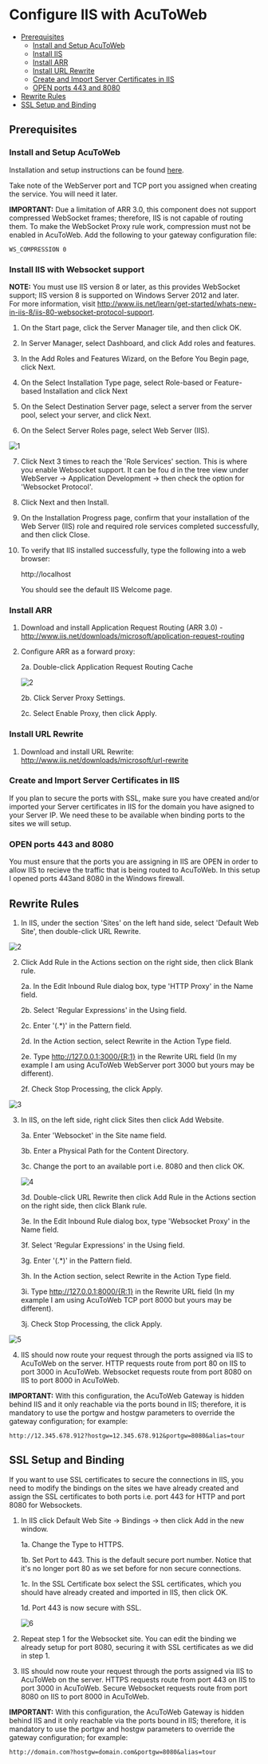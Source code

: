 # Configure IIS with AcuToWeb

- [Prerequisites](#prerequisites)
    - [Install and Setup AcuToWeb](#install-and-setup-acutoweb)
    - [Install IIS](#install-iis-with-websocket-support)
    - [Install ARR](#install-arr)
    - [Install URL Rewrite](#install-url-rewrite)
    - [Create and Import Server Certificates in IIS](#create-and-import-server-certificates-in-iis)
    - [OPEN ports 443 and 8080](#open-ports-443-and-8080)
- [Rewrite Rules](#rewrite-rules)
- [SSL Setup and Binding](#ssl-setup-and-binding)

## Prerequisites

### Install and Setup AcuToWeb

Installation and setup instructions can be found [here](https://github.com/UNiXMIT/UNiXextend/blob/master/docs/AcuToWeb-WINDOWS.md).  

Take note of the WebServer port and TCP port you assigned when creating the service. You will need it later.  

**IMPORTANT:** Due a limitation of ARR 3.0, this component does not support compressed WebSocket frames; therefore, IIS is not capable of routing them. To make the WebSocket Proxy rule work, compression must not be enabled in AcuToWeb. Add the following to your gateway configuration file:

```
WS_COMPRESSION 0
```

### Install IIS with Websocket support

**NOTE:** You must use IIS version 8 or later, as this provides WebSocket support; IIS version 8 is supported on Windows Server 2012 and later.  
For more information, visit http://www.iis.net/learn/get-started/whats-new-in-iis-8/iis-80-websocket-protocol-support.  

1. On the Start page, click the Server Manager tile, and then click OK.   

2. In Server Manager, select Dashboard, and click Add roles and features.  

3. In the Add Roles and Features Wizard, on the Before You Begin page, click Next.  

4. On the Select Installation Type page, select Role-based or Feature-based Installation and click Next  

5. On the Select Destination Server page, select a server from the server pool, select your server, and click Next.  

6. On the Select Server Roles page, select Web Server (IIS).  

![1](images/iis-1.png)

7. Click Next 3 times to reach the 'Role Services' section. This is where you enable Websocket support. It can be fou d in the tree view under WebServer -> Application Development -> then check the option for 'Websocket Protocol'.

8. Click Next and then Install.

9. On the Installation Progress page, confirm that your installation of the Web Server (IIS) role and required role services completed successfully, and then click Close.  

10. To verify that IIS installed successfully, type the following into a web browser:  

    http://localhost  

    You should see the default IIS Welcome page.

### Install ARR

1. Download and install Application Request Routing (ARR 3.0) - http://www.iis.net/downloads/microsoft/application-request-routing

2. Configure ARR as a forward proxy:

    2a. Double-click Application Request Routing Cache

    ![2](images/atw-iis-1.png)

    2b. Click Server Proxy Settings.

    2c. Select Enable Proxy, then click Apply.

### Install URL Rewrite

1. Download and install URL Rewrite: http://www.iis.net/downloads/microsoft/url-rewrite

### Create and Import Server Certificates in IIS

If you plan to secure the ports with SSL, make sure you have created and/or imported your Server certificates in IIS for the domain you have asigned to your Server IP. We need these to be available when binding ports to the sites we will setup.  

### OPEN ports 443 and 8080

You must ensure that the ports you are assigning in IIS are OPEN in order to allow IIS to recieve the traffic that is being routed to AcuToWeb. In this setup I opened ports 443and 8080 in the Windows firewall.  

## Rewrite Rules

1. In IIS, under the section 'Sites' on the left hand side, select 'Default Web Site', then double-click URL Rewrite.

![2](images/atw-iis-2.png)

2. Click Add Rule in the Actions section on the right side, then click Blank rule.

    2a. In the Edit Inbound Rule dialog box, type 'HTTP Proxy' in the Name field.

    2b. Select 'Regular Expressions' in the Using field.

    2c. Enter '(.*)' in the Pattern field.

    2d. In the Action section, select Rewrite in the Action Type field.

    2e. Type http://127.0.0.1:3000/{R:1} in the Rewrite URL field (In my example I am using AcuToWeb WebServer port 3000 but yours may be different).

    2f. Check Stop Processing, the click Apply.

![3](images/atw-iis-3.png)

3. In IIS, on the left side, right click Sites then click Add Website.

    3a. Enter 'Websocket' in the Site name field.

    3b. Enter a Physical Path for the Content Directory.

    3c. Change the port to an available port i.e. 8080 and then click OK.

    ![4](images/atw-iis-4.png)

    3d. Double-click URL Rewrite then click Add Rule in the Actions section on the right side, then click Blank rule.

    3e. In the Edit Inbound Rule dialog box, type 'Websocket Proxy' in the Name field.

    3f. Select 'Regular Expressions' in the Using field.

    3g. Enter '(.*)' in the Pattern field.

    3h. In the Action section, select Rewrite in the Action Type field.

    3i. Type http://127.0.0.1:8000/{R:1} in the Rewrite URL field (In my example I am using AcuToWeb TCP port 8000 but yours may be different).  

    3j. Check Stop Processing, the click Apply.  

![5](images/atw-iis-5.png)

4. IIS should now route your request through the ports assigned via IIS to AcuToWeb on the server. HTTP requests route from port 80 on IIS to port 3000 in AcuToWeb. Websocket requests route from port 8080 on IIS to port 8000 in AcuToWeb.   

**IMPORTANT:** With this configuration, the AcuToWeb Gateway is hidden behind IIS and it only reachable via the ports bound in IIS; therefore, it is mandatory to use the portgw  and hostgw parameters to override the gateway configuration; for example:  

```
http://12.345.678.912?hostgw=12.345.678.912&portgw=8080&alias=tour  
```

## SSL Setup and Binding

If you want to use SSL certificates to secure the connections in IIS, you need to modify the bindings on the sites we have already created and assign the SSL certificates to both ports i.e. port 443 for HTTP and port 8080 for Websockets.  

1. In IIS click Default Web Site -> Bindings -> then click Add in the new window.

    1a. Change the Type to HTTPS.

    1b. Set Port to 443. This is the default secure port number. Notice that it's no longer port 80 as we set before for non secure connections.  

    1c. In the SSL Certificate box select the SSL certificates, which you should have already created and imported in IIS, then click OK.

    1d. Port 443 is now secure with SSL.

    ![6](images/atw-iis-6.png)

2. Repeat step 1 for the Websocket site. You can edit the binding we already setup for port 8080, securing it with SSL certificates as we did in step 1.  

3. IIS should now route your request through the ports assigned via IIS to AcuToWeb on the server. HTTPS requests route from port 443 on IIS to port 3000 in AcuToWeb. Secure Websocket requests route from port 8080 on IIS to port 8000 in AcuToWeb.   

**IMPORTANT:** With this configuration, the AcuToWeb Gateway is hidden behind IIS and it only reachable via the ports bound in IIS; therefore, it is mandatory to use the portgw  and hostgw parameters to override the gateway configuration; for example:  

```
http://domain.com?hostgw=domain.com&portgw=8080&alias=tour  
```